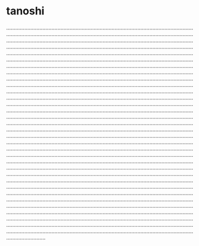 # tanoshi
......................................................................................................................................................................................................................................................................................................................................................................................................................................................................................................................................................................................................................................................................................................................................................................................................................................................................................................................................................................................................................................................................................................................................................................................................................................................................................................................................................................................................................................................................................................................................................................................................................................................................................................................................................................................................................................................................................................................................................................................................................................................................................................................................................................................................................................................................................................................................................................................................................................................................................................................................................................................................................................................................................................................................................................................................................................................................................................................................................................................................................................................................................................................................................................................................................................................................................................................................................................................................................................................................................................................................................................................................................................................................................................................................................................................................................................................................................................................................................................................................................................................................................................................................................................................................................................................................................